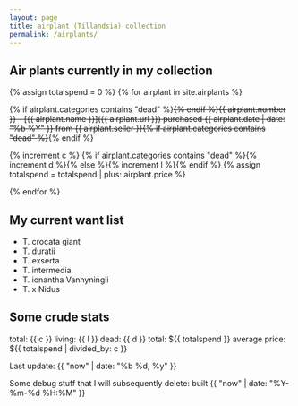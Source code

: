 ```yaml
---
layout: page
title: airplant (Tillandsia) collection
permalink: /airplants/
---
```

## Air plants currently in my collection

{% assign totalspend = 0 %}
{% for airplant in site.airplants %}

{% if airplant.categories contains "dead" %}~~{% endif %}{{ airplant.number }} - [{{ airplant.name }}]({{ airplant.url }}) purchased {{ airplant.date | date: "%b %Y" }} from {{ airplant.seller }}{% if airplant.categories contains "dead" %}~~{% endif %}

{% increment c %}
{% if airplant.categories contains "dead" %}{% increment d %}{% else %}{% increment l %}{% endif %}
{% assign totalspend = totalspend | plus: airplant.price %}

{% endfor %}

## My current want list

* T. crocata giant
* T. duratii
* T. exserta
* T. intermedia
* T. ionantha Vanhyningii
* T. x Nidus

## Some crude stats

total: {{ c }}
living: {{ l }}
dead: {{ d }}
total: ${{ totalspend }}
average price: ${{ totalspend | divided_by: c }}

Last update: {{ "now" | date: "%b %d, %y" }}

Some debug stuff that I will subsequently delete: built {{ "now" | date: "%Y-%m-%d %H:%M" }}
